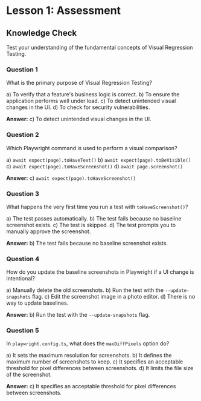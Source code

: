 # Lesson 1: Assessment

## Knowledge Check

Test your understanding of the fundamental concepts of Visual Regression Testing.

### Question 1

What is the primary purpose of Visual Regression Testing?

a) To verify that a feature's business logic is correct.
b) To ensure the application performs well under load.
c) To detect unintended visual changes in the UI.
d) To check for security vulnerabilities.

**Answer:** c) To detect unintended visual changes in the UI.

### Question 2

Which Playwright command is used to perform a visual comparison?

a) `await expect(page).toHaveText()`
b) `await expect(page).toBeVisible()`
c) `await expect(page).toHaveScreenshot()`
d) `await page.screenshot()`

**Answer:** c) `await expect(page).toHaveScreenshot()`

### Question 3

What happens the very first time you run a test with `toHaveScreenshot()`?

a) The test passes automatically.
b) The test fails because no baseline screenshot exists.
c) The test is skipped.
d) The test prompts you to manually approve the screenshot.

**Answer:** b) The test fails because no baseline screenshot exists.

### Question 4

How do you update the baseline screenshots in Playwright if a UI change is intentional?

a) Manually delete the old screenshots.
b) Run the test with the `--update-snapshots` flag.
c) Edit the screenshot image in a photo editor.
d) There is no way to update baselines.

**Answer:** b) Run the test with the `--update-snapshots` flag.

### Question 5

In `playwright.config.ts`, what does the `maxDiffPixels` option do?

a) It sets the maximum resolution for screenshots.
b) It defines the maximum number of screenshots to keep.
c) It specifies an acceptable threshold for pixel differences between screenshots.
d) It limits the file size of the screenshot.

**Answer:** c) It specifies an acceptable threshold for pixel differences between screenshots.